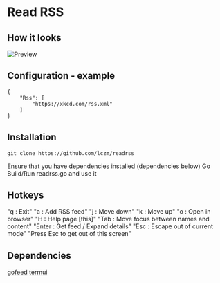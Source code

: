 # Read RSS

## How it looks
![Preview](preview.gif)

## Configuration - example
```
{
    "Rss": [
        "https://xkcd.com/rss.xml"
    ]
}
```

## Installation
```
git clone https://github.com/lczm/readrss
```
Ensure that you have dependencies installed (dependencies below)
Go Build/Run readrss.go and use it

## Hotkeys
"q : Exit"
"a : Add RSS feed"
"j : Move down"
"k : Move up"
"o : Open in browser"
"H : Help page [this]"
"Tab : Move focus between names and content"
"Enter : Get feed / Expand details"
"Esc : Escape out of current mode"
"Press Esc to get out of this screen"

## Dependencies
[gofeed](https://github.com/mmcdole/gofeed)
[termui](https://github.com/gizak/termui)
